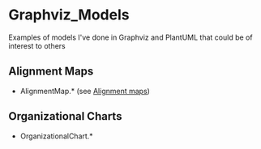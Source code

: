 # Graphviz_Models
Examples of models I've done in Graphviz and PlantUML that could be of interest to others

## Alignment Maps
- AlignmentMap.* (see <a href="http://martinfowler.com/bliki/AlignmentMap.html" target="_blank">Alignment maps</a>)

## Organizational Charts
- OrganizationalChart.*
